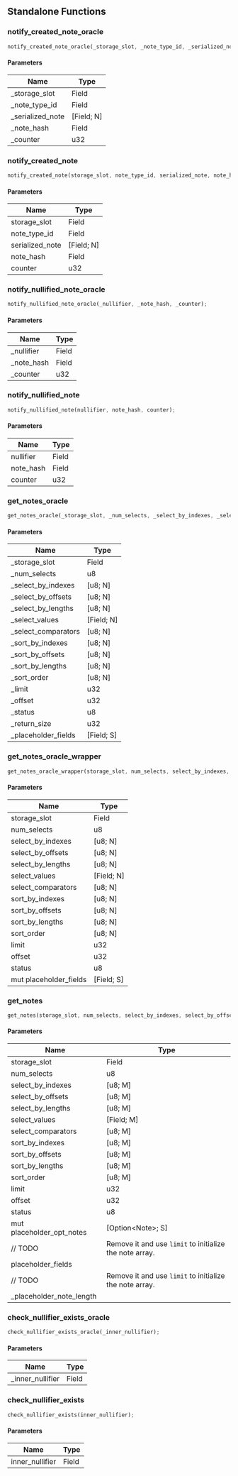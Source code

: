 ## Standalone Functions

### notify_created_note_oracle

```rust
notify_created_note_oracle(_storage_slot, _note_type_id, _serialized_note, _note_hash, _counter);
```

#### Parameters
| Name | Type |
| --- | --- |
| _storage_slot | Field |
| _note_type_id | Field |
| _serialized_note | [Field; N] |
| _note_hash | Field |
| _counter | u32 |

### notify_created_note

```rust
notify_created_note(storage_slot, note_type_id, serialized_note, note_hash, counter);
```

#### Parameters
| Name | Type |
| --- | --- |
| storage_slot | Field |
| note_type_id | Field |
| serialized_note | [Field; N] |
| note_hash | Field |
| counter | u32 |

### notify_nullified_note_oracle

```rust
notify_nullified_note_oracle(_nullifier, _note_hash, _counter);
```

#### Parameters
| Name | Type |
| --- | --- |
| _nullifier | Field |
| _note_hash | Field |
| _counter | u32 |

### notify_nullified_note

```rust
notify_nullified_note(nullifier, note_hash, counter);
```

#### Parameters
| Name | Type |
| --- | --- |
| nullifier | Field |
| note_hash | Field |
| counter | u32 |

### get_notes_oracle

```rust
get_notes_oracle(_storage_slot, _num_selects, _select_by_indexes, _select_by_offsets, _select_by_lengths, _select_values, _select_comparators, _sort_by_indexes, _sort_by_offsets, _sort_by_lengths, _sort_order, _limit, _offset, _status, _return_size, _placeholder_fields);
```

#### Parameters
| Name | Type |
| --- | --- |
| _storage_slot | Field |
| _num_selects | u8 |
| _select_by_indexes | [u8; N] |
| _select_by_offsets | [u8; N] |
| _select_by_lengths | [u8; N] |
| _select_values | [Field; N] |
| _select_comparators | [u8; N] |
| _sort_by_indexes | [u8; N] |
| _sort_by_offsets | [u8; N] |
| _sort_by_lengths | [u8; N] |
| _sort_order | [u8; N] |
| _limit | u32 |
| _offset | u32 |
| _status | u8 |
| _return_size | u32 |
| _placeholder_fields | [Field; S] |

### get_notes_oracle_wrapper

```rust
get_notes_oracle_wrapper(storage_slot, num_selects, select_by_indexes, select_by_offsets, select_by_lengths, select_values, select_comparators, sort_by_indexes, sort_by_offsets, sort_by_lengths, sort_order, limit, offset, status, mut placeholder_fields);
```

#### Parameters
| Name | Type |
| --- | --- |
| storage_slot | Field |
| num_selects | u8 |
| select_by_indexes | [u8; N] |
| select_by_offsets | [u8; N] |
| select_by_lengths | [u8; N] |
| select_values | [Field; N] |
| select_comparators | [u8; N] |
| sort_by_indexes | [u8; N] |
| sort_by_offsets | [u8; N] |
| sort_by_lengths | [u8; N] |
| sort_order | [u8; N] |
| limit | u32 |
| offset | u32 |
| status | u8 |
| mut placeholder_fields | [Field; S] |

### get_notes

```rust
get_notes(storage_slot, num_selects, select_by_indexes, select_by_offsets, select_by_lengths, select_values, select_comparators, sort_by_indexes, sort_by_offsets, sort_by_lengths, sort_order, limit, offset, status, mut placeholder_opt_notes, // TODO, // TODO);
```

#### Parameters
| Name | Type |
| --- | --- |
| storage_slot | Field |
| num_selects | u8 |
| select_by_indexes | [u8; M] |
| select_by_offsets | [u8; M] |
| select_by_lengths | [u8; M] |
| select_values | [Field; M] |
| select_comparators | [u8; M] |
| sort_by_indexes | [u8; M] |
| sort_by_offsets | [u8; M] |
| sort_by_lengths | [u8; M] |
| sort_order | [u8; M] |
| limit | u32 |
| offset | u32 |
| status | u8 |
| mut placeholder_opt_notes | [Option&lt;Note&gt;; S] |
| // TODO | Remove it and use `limit` to initialize the note array.
    placeholder_fields |
| // TODO | Remove it and use `limit` to initialize the note array.
    _placeholder_note_length |

### check_nullifier_exists_oracle

```rust
check_nullifier_exists_oracle(_inner_nullifier);
```

#### Parameters
| Name | Type |
| --- | --- |
| _inner_nullifier | Field |

### check_nullifier_exists

```rust
check_nullifier_exists(inner_nullifier);
```

#### Parameters
| Name | Type |
| --- | --- |
| inner_nullifier | Field |

